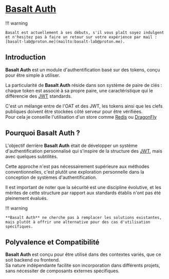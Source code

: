 # **[Basalt Auth](https://www.npmjs.com/package/@basalt-lab/basalt-auth)**

!!! warning

    Basalt est actuellement à ses débuts, s'il vous plaît soyez indulgent et n'hesitez pas à faire un retour sur votre expérience par mail : [basalt-lab@proton.me](mailto:basalt-lab@proton.me).

## **Introduction**

**Basalt Auth** est un module d'authentification basé sur des tokens, conçu pour être simple à utiliser.

La particularité de **Basalt Auth** réside dans son système de paire de clés : chaque token est associé à sa propre paire, une caractéristique qui le différencie des [JWT](https://jwt.io/) standards.

C'est un mélange entre de l'OAT et des JWT, les tokens ainsi que les clefs publiques doivent être stockées côté serveur pour être vérifiées.  
Pour cela je conseille l'utilisation d'un store comme [Redis](https://redis.io/) ou [DragonFly](https://www.dragonflydb.io/)

## **Pourquoi Basalt Auth ?**

L'objectif derrière **Basalt Auth** était de développer un système d'authentification personnalisé qui s'inspire de la structure des [JWT](https://jwt.io/), mais avec quelques subtilités.

Cette approche n'est pas nécessairement supérieure aux méthodes conventionnelles, c'est plutôt une exploration personnelle dans la conception de systèmes d'authentification.

Il est important de noter que la sécurité est une discipline évolutive, et les mérites de cette structure par rapport aux standards établis n'ont pas été pleinement évalués.

!!! warning

    **Basalt Auth** ne cherche pas à remplacer les solutions existantes, mais plutôt à offrir une alternative pour des cas d'utilisation spécifiques.


## **Polyvalence et Compatibilité**

**Basalt Auth** est conçu pour être utilisé dans des contextes variés, que ce soit backend ou frontend.  
Sa nature indépendante facilite son incorporation dans différents projets, sans nécessiter de composants externes spécifiques.
